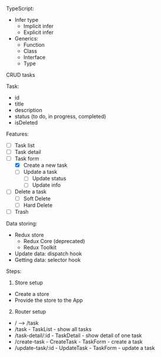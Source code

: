 TypeScript:
- Infer type
  - Implicit infer
  - Explicit infer
- Generics:
  - Function
  - Class
  - Interface
  - Type

CRUD tasks

Task:
- id
- title
- description
- status (to do, in progress, completed)
- isDeleted

Features:
- [ ] Task list
- [ ] Task detail
- [ ] Task form
  - [x] Create a new task
  - [ ] Update a task
    - [ ] Update status
    - [ ] Update info
- [ ] Delete a  task
  - [ ] Soft Delete
  - [ ] Hard Delete
- [ ] Trash

Data storing:
- Redux store
  + Redux Core (deprecated)
  + Redux Toolkit
- Update data: dispatch hook
- Getting data: selector hook

Steps:

1. Store setup
  - Create a store
  - Provide the store to the App

2. Router setup
  - / --> /task
  - /task - TaskList - show all tasks
  - /task-detail/:id - TaskDetail - show detail of one task
  - /create-task - CreateTask - TaskForm - create a task
  - /update-task/:id - UpdateTask - TaskForm - update a task

